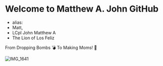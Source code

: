 # Welcome to Matthew A. John GitHub

* alias:
* Matt, 
* LCpl John Matthew A
* The Lion of Los Feliz

From Dropping Bombs 💣 To Making Moms! 🤰</h1>

![IMG_1641](https://user-images.githubusercontent.com/77504986/110777192-b3f47a80-8215-11eb-80a4-b30676b0f4a3.JPG)








